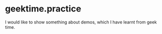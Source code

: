 # geektime.practice
I would like to show something about demos, which  I have learnt from geek time. 
